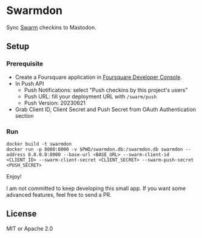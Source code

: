 # Swarmdon

Sync [Swarm](https://swarmapp.com/) checkins to Mastodon.

## Setup

### Prerequisite

- Create a Foursquare application in [Foursquare Developer Console](https://foursquare.com/developers/home).
- In Push API
  - Push Notifications: select "Push checkins by this project's users"
  - Push URL: fill your deployment URL with `/swarm/push`
  - Push Version: 20230621
- Grab Client ID, Client Secret and Push Secret from OAuth Authentication section

### Run

```
docker build -t swarmdon
docker run -p 8000:8000 -v $PWD/swarmdon.db:/swarmdon.db swarmdon --address 0.0.0.0:8000 --base-url <BASE_URL> --swarm-client-id <CLIENT_ID> --swarm-client-secret <CLIENT_SECRET> --swarm-push-secret <PUSH_SECRET>
```

Enjoy!

I am not committed to keep developing this small app. If you want some advanced features, feel free to send a PR.

## License

MIT or Apache 2.0
